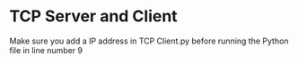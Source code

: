 # TCP Server and Client
 Make sure you add a IP address in TCP Client.py before running the Python file in line number 9
